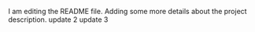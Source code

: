 I am editing the README file. Adding some more details about the project description.
update 2
update 3
